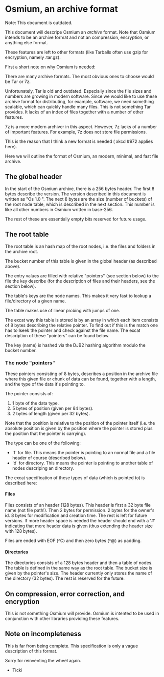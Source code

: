 Osmium, an archive format
=========================

Note: This document is outdated.

This document will descripe Osmium an *archive* format.
Note that Osmium intends to be an archive format and
not an compression, encryption, or anything else format.

These features are left to other formats (like Tarballs
often use gzip for encryption, namely .tar.gz).

First a short note on why Osmium is needed:

There are many archive formats. The most obvious ones to
choose would be Tar or 7z.

Unfortunately, Tar is old and outdated. Especially since
the file sizes and numbers are growing in modern software.
Since we would like to use these archive format for
distributing, for example, software, we need something
scalable, which can quickly handle many files. This is not
something Tar provides. It lacks of an index of files
together with a number of other features.

7z is a more modern archiver in this aspect. However,
7z lacks of a number of important features. For example,
7z does not store file permissions.

This is the reason that I think a new format is needed (
xkcd #972 applies here).


Here we will outline the format of Osmium, an modern,
minimal, and fast file archive.

## The global header

In the start of the Osmium archive, there is a 256 bytes
header. The first 8 bytes describe the version. The version
described in this document is written as "Os 1.0  ". The
next 8 bytes are the size (number of buckets) of the root
node table, which is described in the next section. This
number is like all other numbers in Osmium written in
base-256.

The rest of these are essentially empty bits reserved
for future usage.

## The root table

The root table is an hash map of the root nodes, i.e. the
files and folders in the archive root.

The bucket number of this table is given in the global
header (as described above).

The entry values are filled with relative "pointers" (see
section below) to the file the key describe (for the description
of files and their headers, see the section below).

The table's keys are the node names. This makes it very fast to
lookup a file/directory of a given name.

The table makes use of linear probing with jumps of one.

The excat way this table is stored is by an array in which each
item consists of 8 bytes describing the relative pointer. To find
out if this is the match one has to lseek the pointer and check
against the file name. The excat description of these "pointers"
can be found below.

The key (name) is hashed via the DJB2 hashing algorithm modulo
the bucket number.

### The node "pointers"

These pointers consisting of 8 bytes, describes a position in the
archive file where this given file or chunk of data can be found,
together with a length, and the type of the data it's pointing to.

The pointer consists of:

1) 1 byte of the data type.
2) 5 bytes of position (given per 64 bytes).
3) 2 bytes of length (given per 32 bytes).

Note that the position is relative to the position of the
pointer itself (i.e. the absolute position is given by
the position where the pointer is stored plus the
position that the pointer is carrying).

The type can be one of the following:
- 'f' for file. This means the pointer is pointing to an normal
      file and a file header of course (described below).
- 'd' for directory. This means the pointer is pointing to another
      table of nodes descriping an directory.

The excat specification of these types of data (which is pointed
to) is described here:

#### Files

Files consists of an header (128 bytes). This header is first
a 32 byte file name (not file path!). Then 2 bytes for permission.
2 bytes for the owner's id. 8 bytes for modification and creation
time. The rest is left for future versions. If more header space
is needed the header should end with a '#' indicating that more
header data is given (thus extending the header size with 128
bytes).

Files are ended with EOF (^C) and then zero bytes (^@) as padding.

#### Directories

The directories consists of a 128 bytes header and then a table
of nodes. The table is defined in the same way as the root
table. The bucket size is given by the pointer's size. The
header currently only stores the name of the directory (32
bytes). The rest is reserved for the future.


## On compression, error correction, and encryption

This is not something Osmium will provide. Osmium is intented
to be used in conjunction with other libraries providing
these features.

## Note on incompleteness

This is far from being complete. This specification is only
a vague description of this format.



Sorry for reinventing the wheel again.




- Ticki

